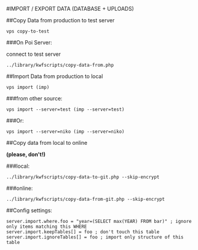 #IMPORT / EXPORT DATA (DATABASE + UPLOADS)

##Copy Data from production to test server

`vps copy-to-test`

###On Poi Server:

connect to test server

`../library/kwfscripts/copy-data-from.php`

##Import Data from production to local

`vps import (imp)`

###from other source:

`vps import --server=test (imp --server=test)`

###Or:

`vps import --server=niko (imp --server=niko)`

##Copy data from local to online

**(please, don't!)**

###local:

`../library/kwfscripts/copy-data-to-git.php --skip-encrypt`

###online:

`../library/kwfscripts/copy-data-from-git.php --skip-encrypt`

##Config settings:

    server.import.where.foo = "year=(SELECT max(YEAR) FROM bar)" ; ignore only items matching this WHERE
    server.import.keepTables[] = foo ; don't touch this table
    server.import.ignoreTables[] = foo ; import only structure of this table